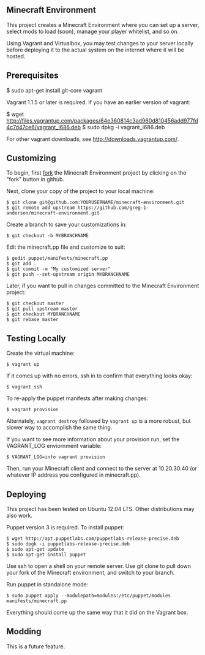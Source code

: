 Minecraft Environment
---------------------

This project creates a Minecraft Environment where you can set up
a server, select mods to load (soon), manage your player whitelist,
and so on.

Using Vagrant and Virtualbox, you may test changes to your server 
locally before deploying it to the actual system on the internet where
it will be hosted.

Prerequisites
-------------

  $ sudo apt-get install git-core vagrant
  
Vagrant 1.1.5 or later is required.  If you have an earlier version of
vagrant:

  $ wget http://files.vagrantup.com/packages/64e360814c3ad960d810456add977fd4c7d47ce6/vagrant_i686.deb
  $ sudo dpkg -i vagrant_i686.deb

For other vagrant downloads, see http://downloads.vagrantup.com/.

Customizing
-----------

To begin, first [fork](https://help.github.com/articles/fork-a-repo) the
Minecraft Environment project by clicking on the "fork" button in github.

Next, clone your copy of the project to your local machine:

    $ git clone git@github.com:YOURUSERNAME/minecraft-environment.git
    $ git remote add upstream https://github.com/greg-1-anderson/minecraft-environment.git

Create a branch to save your customizations in:

    $ git checkout -b MYBRANCHNAME

Edit the minecraft.pp file and customize to suit:

    $ gedit puppet/manifests/minecraft.pp
    $ git add .
    $ git commit -m "My customized server"
    $ git push --set-upstream origin MYBRANCHNAME

Later, if you want to pull in changes committed to the Minecraft Environment
project:

    $ git checkout master
    $ git pull upstream master
    $ git checkout MYBRANCHNAME
    $ git rebase master

Testing Locally
---------------

Create the virtual machine:

    $ vagrant up

If it comes up with no errors, ssh in to confirm that everything
looks okay:

    $ vagrant ssh

To re-apply the puppet manifests after making changes:

    $ vagrant provision

Alternately, `vagrant destroy` followed by `vagrant up` is a more
robust, but slower way to accomplish the same thing.

If you want to see more information about your provision run, set
the VAGRANT_LOG enviornment variable:

    $ VAGRANT_LOG=info vagrant provision

Then, run your Minecraft client and connect to the server at
10.20.30.40 (or whatever IP address you configured in minecraft.pp).

Deploying
---------

This project has been tested on Ubuntu 12.04 LTS.  Other distributions
may also work.

Puppet version 3 is required.  To install puppet:

    $ wget http://apt.puppetlabs.com/puppetlabs-release-precise.deb
    $ sudo dpgk -i puppetlabs-release-precise.deb
    $ sudo apt-get update
    $ sudo apt-get install puppet

Use ssh to open a shell on your remote server.  Use git clone to pull down 
your fork of the Minecraft environment, and switch to your branch.

Run puppet in standalone mode:

    $ sudo puppet apply --modulepath=modules:/etc/puppet/modules manifests/minecraft.pp

Everything should come up the same way that it did on the Vagrant box.

Modding
-------

This is a future feature.
